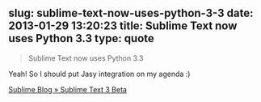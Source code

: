 slug: sublime-text-now-uses-python-3-3
date: 2013-01-29 13:20:23
title: Sublime Text now uses Python 3.3
type: quote
---

> Sublime Text now uses Python 3.3

Yeah! So I should put Jasy integration on my agenda :)

 [Sublime Blog » Sublime Text 3 Beta](http://www.sublimetext.com/blog/articles/sublime-text-3-beta)
